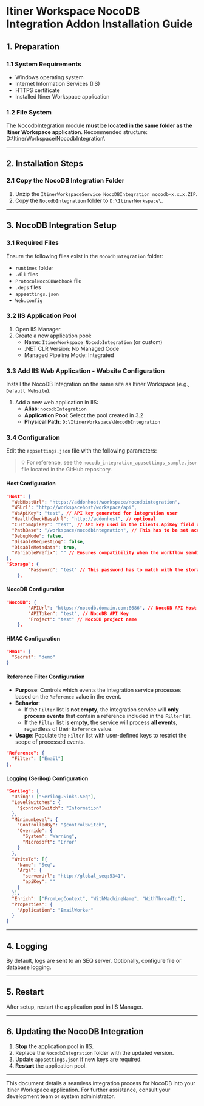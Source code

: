 # Itiner Workspace NocoDB Integration Addon Installation Guide

## 1. Preparation

### 1.1 System Requirements
- Windows operating system
- Internet Information Services (IIS)
- HTTPS certificate
- Installed Itiner Workspace application

### 1.2 File System
The NocodbIntegration module **must be located in the same folder as the Itiner Workspace application**. 
Recommended structure:
D:\ItinerWorkspace\NocodbIntegration\

---

## 2. Installation Steps

### 2.1 Copy the NocoDB Integration Folder
1. Unzip the `ItinerWorkspaceService_NocoDBIntegration_nocodb-x.x.x.ZIP`.
2. Copy the `NocodbIntegration` folder to `D:\ItinerWorkspace\`.

---

## 3. NocoDB Integration Setup

### 3.1 Required Files
Ensure the following files exist in the `NocodbIntegration` folder:
- `runtimes` folder
- `.dll` files
- `ProtocolNocoDBWebhook` file
- `.deps` files
- `appsettings.json`
- `Web.config`

### 3.2 IIS Application Pool
1. Open IIS Manager.
2. Create a new application pool:
   - Name: `ItinerWorkspace_NocodbIntegration` (or custom)
   - .NET CLR Version: No Managed Code
   - Managed Pipeline Mode: Integrated

### 3.3 Add IIS Web Application - Website Configuration
Install the NocoDB Integration on the same site as Itiner Workspace (e.g., `Default Website`).
1. Add a new web application in IIS:
   - **Alias**: `nocodbIntegration`
   - **Application Pool**: Select the pool created in 3.2
   - **Physical Path**: `D:\ItinerWorkspace\NocodbIntegration`

### 3.4 Configuration
Edit the `appsettings.json` file with the following parameters:
> 💡 For reference, see the `nocodb_integration_appsettings_sample.json` file located in the GitHub repository.

#### Host Configuration
```json
"Host": {
  "WebHostUrl": "https://addonhost/workspace/nocodbintegration",
  "WSUrl": "http://workspacehost/workspace/api",
  "WsApiKey": "test", // API key generated for integration user
  "HealthCheckBaseUrl": "http://addonhost", // optional
  "CustomApiKey": "test", // API key used in the Clients.ApiKey field of the appsettings configuration of Itiner Workspace
  "PathBase": "/workspace/nocodbintegration", // This has to be set according to the path where the addon is installed on IIS
  "DebugMode": false,
  "DisableRequestLog": false,
  "DisableMetadata": true,
  "VariablePrefix": "" // Ensures compatibility when the workflow sending events to the integration service is an embedded workflow and uses prefixed variable names.
},
"Storage": {
        "Password": "test" // This password has to match with the storage.password value in the Workspace appsettings.json
    },
```
#### NocoDB Configuration

```json
"NocoDB": {
		"APIUrl": "https://nocodb.domain.com:8686", // NocoDB API Host
		"APIToken": "test", // NocoDB API Key
		"Project": "test" // NocoDB project name
	},
```

#### HMAC Configuration
```json
"Hmac": {
  "Secret": "demo"
}
```

#### Reference Filter Configuration
- **Purpose**: Controls which events the integration service processes based on the `Reference` value in the event.
- **Behavior**:
  - If the `Filter` list is **not empty**, the integration service will **only process events** that contain a reference included in the `Filter` list.
  - If the `Filter` list is **empty**, the service will process **all events**, regardless of their `Reference` value.
- **Usage**: Populate the `Filter` list with user-defined keys to restrict the scope of processed events.

```json
"Reference": {
  "Filter": ["Email"]
},
```

#### Logging (Serilog) Configuration
```json
"Serilog": {
  "Using": ["Serilog.Sinks.Seq"],
  "LevelSwitches": {
    "$controlSwitch": "Information"
  },
  "MinimumLevel": {
    "ControlledBy": "$controlSwitch",
    "Override": {
      "System": "Warning",
      "Microsoft": "Error"
    }
  },
  "WriteTo": [{
    "Name": "Seq",
    "Args": {
      "serverUrl": "http://global_seq:5341",
      "apiKey": ""
    }
  }],
  "Enrich": ["FromLogContext", "WithMachineName", "WithThreadId"],
  "Properties": {
    "Application": "EmailWorker"
  }
}
```
---

## 4. Logging
By default, logs are sent to an SEQ server. Optionally, configure file or database logging.

---

## 5. Restart
After setup, restart the application pool in IIS Manager.

---

## 6. Updating the NocoDB Integration
1. **Stop** the application pool in IIS.
2. Replace the `NocodbIntegration` folder with the updated version.
3. Update `appsettings.json` if new keys are required.
4. **Restart** the application pool.

---

This document details a seamless integration process for NocoDB into your Itiner Workspace application. For further assistance, consult your development team or system administrator.
